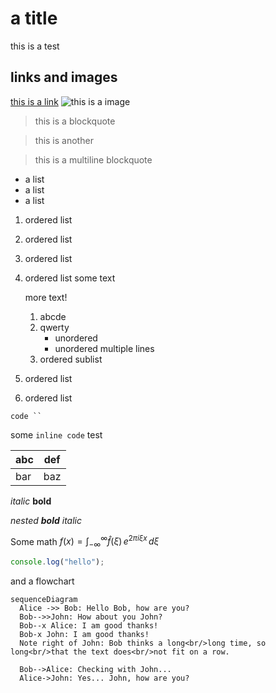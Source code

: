 # a title

this
is
a
test

## links and images

[this is a link](https://google.com)
![this is a image](https://metaldevastationradio.com/blog/image/blog_image/1289/xxxlarge/crop=2:1/_v=8377b1508723742)

> this is a blockquote

> this is another

> this is a multiline
> blockquote

- a list
- a list
- a list

1. ordered list
2. ordered list
3. ordered list

1. ordered list
   some text

   more text!

   1. abcde
   2. qwerty
      - unordered
      - unordered
        multiple lines
   3. ordered sublist
2. ordered list
3. ordered list

```
code ``
```

some `inline code` test

| abc | def |
| --- | --- |
| bar | baz |

_italic_
**bold**

_nested **bold** italic_

Some math $f(x) = \int_{-\infty}^\infty\hat f(\xi)\,e^{2 \pi i \xi x}\,d\xi$

```javascript
console.log("hello");
```

and a flowchart

```mermaid
sequenceDiagram
  Alice ->> Bob: Hello Bob, how are you?
  Bob-->>John: How about you John?
  Bob--x Alice: I am good thanks!
  Bob-x John: I am good thanks!
  Note right of John: Bob thinks a long<br/>long time, so long<br/>that the text does<br/>not fit on a row.

  Bob-->Alice: Checking with John...
  Alice->John: Yes... John, how are you?
```
